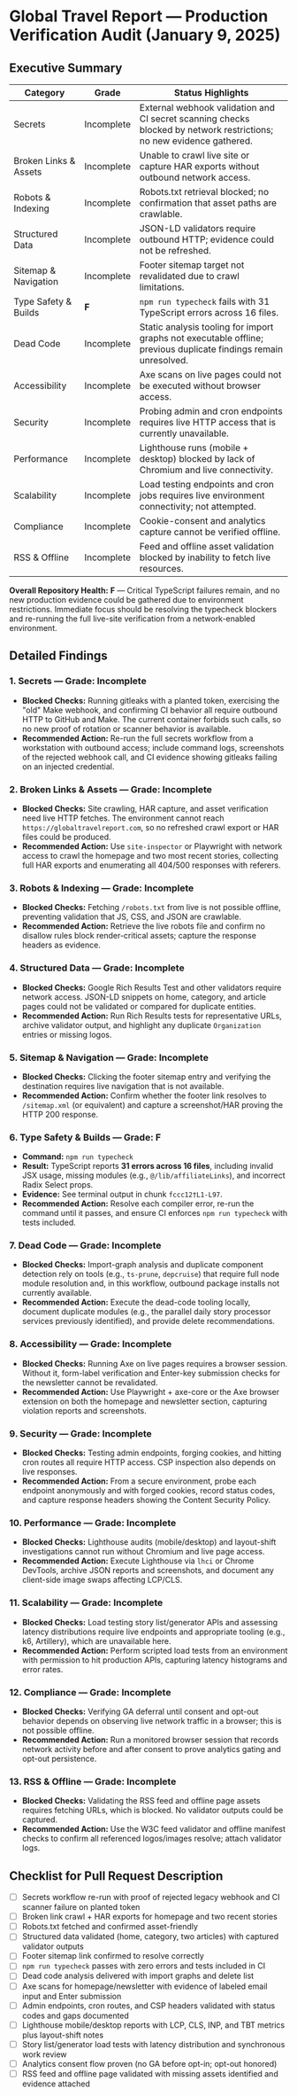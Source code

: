 # Global Travel Report — Production Verification Audit (January 9, 2025)

## Executive Summary

| Category | Grade | Status Highlights |
| --- | --- | --- |
| Secrets | Incomplete | External webhook validation and CI secret scanning checks blocked by network restrictions; no new evidence gathered. |
| Broken Links & Assets | Incomplete | Unable to crawl live site or capture HAR exports without outbound network access. |
| Robots & Indexing | Incomplete | Robots.txt retrieval blocked; no confirmation that asset paths are crawlable. |
| Structured Data | Incomplete | JSON-LD validators require outbound HTTP; evidence could not be refreshed. |
| Sitemap & Navigation | Incomplete | Footer sitemap target not revalidated due to crawl limitations. |
| Type Safety & Builds | **F** | `npm run typecheck` fails with 31 TypeScript errors across 16 files. |
| Dead Code | Incomplete | Static analysis tooling for import graphs not executable offline; previous duplicate findings remain unresolved. |
| Accessibility | Incomplete | Axe scans on live pages could not be executed without browser access. |
| Security | Incomplete | Probing admin and cron endpoints requires live HTTP access that is currently unavailable. |
| Performance | Incomplete | Lighthouse runs (mobile + desktop) blocked by lack of Chromium and live connectivity. |
| Scalability | Incomplete | Load testing endpoints and cron jobs requires live environment connectivity; not attempted. |
| Compliance | Incomplete | Cookie-consent and analytics capture cannot be verified offline. |
| RSS & Offline | Incomplete | Feed and offline asset validation blocked by inability to fetch live resources. |

**Overall Repository Health:** **F** — Critical TypeScript failures remain, and no new production evidence could be gathered due to environment restrictions. Immediate focus should be resolving the typecheck blockers and re-running the full live-site verification from a network-enabled environment.

## Detailed Findings

### 1. Secrets — Grade: Incomplete
- **Blocked Checks:** Running gitleaks with a planted token, exercising the "old" Make webhook, and confirming CI behavior all require outbound HTTP to GitHub and Make. The current container forbids such calls, so no new proof of rotation or scanner behavior is available.
- **Recommended Action:** Re-run the full secrets workflow from a workstation with outbound access; include command logs, screenshots of the rejected webhook call, and CI evidence showing gitleaks failing on an injected credential.

### 2. Broken Links & Assets — Grade: Incomplete
- **Blocked Checks:** Site crawling, HAR capture, and asset verification need live HTTP fetches. The environment cannot reach `https://globaltravelreport.com`, so no refreshed crawl export or HAR files could be produced.
- **Recommended Action:** Use `site-inspector` or Playwright with network access to crawl the homepage and two most recent stories, collecting full HAR exports and enumerating all 404/500 responses with referers.

### 3. Robots & Indexing — Grade: Incomplete
- **Blocked Checks:** Fetching `/robots.txt` from live is not possible offline, preventing validation that JS, CSS, and JSON are crawlable.
- **Recommended Action:** Retrieve the live robots file and confirm no disallow rules block render-critical assets; capture the response headers as evidence.

### 4. Structured Data — Grade: Incomplete
- **Blocked Checks:** Google Rich Results Test and other validators require network access. JSON-LD snippets on home, category, and article pages could not be validated or compared for duplicate entities.
- **Recommended Action:** Run Rich Results tests for representative URLs, archive validator output, and highlight any duplicate `Organization` entries or missing logos.

### 5. Sitemap & Navigation — Grade: Incomplete
- **Blocked Checks:** Clicking the footer sitemap entry and verifying the destination requires live navigation that is not available.
- **Recommended Action:** Confirm whether the footer link resolves to `/sitemap.xml` (or equivalent) and capture a screenshot/HAR proving the HTTP 200 response.

### 6. Type Safety & Builds — Grade: **F**
- **Command:** `npm run typecheck`
- **Result:** TypeScript reports **31 errors across 16 files**, including invalid JSX usage, missing modules (e.g., `@/lib/affiliateLinks`), and incorrect Radix Select props.
- **Evidence:** See terminal output in chunk `fccc12†L1-L97`.
- **Recommended Action:** Resolve each compiler error, re-run the command until it passes, and ensure CI enforces `npm run typecheck` with tests included.

### 7. Dead Code — Grade: Incomplete
- **Blocked Checks:** Import-graph analysis and duplicate component detection rely on tools (e.g., `ts-prune`, `depcruise`) that require full node module resolution and, in this workflow, outbound package installs not currently available.
- **Recommended Action:** Execute the dead-code tooling locally, document duplicate modules (e.g., the parallel daily story processor services previously identified), and provide delete recommendations.

### 8. Accessibility — Grade: Incomplete
- **Blocked Checks:** Running Axe on live pages requires a browser session. Without it, form-label verification and Enter-key submission checks for the newsletter cannot be revalidated.
- **Recommended Action:** Use Playwright + axe-core or the Axe browser extension on both the homepage and newsletter section, capturing violation reports and screenshots.

### 9. Security — Grade: Incomplete
- **Blocked Checks:** Testing admin endpoints, forging cookies, and hitting cron routes all require HTTP access. CSP inspection also depends on live responses.
- **Recommended Action:** From a secure environment, probe each endpoint anonymously and with forged cookies, record status codes, and capture response headers showing the Content Security Policy.

### 10. Performance — Grade: Incomplete
- **Blocked Checks:** Lighthouse audits (mobile/desktop) and layout-shift investigations cannot run without Chromium and live page access.
- **Recommended Action:** Execute Lighthouse via `lhci` or Chrome DevTools, archive JSON reports and screenshots, and document any client-side image swaps affecting LCP/CLS.

### 11. Scalability — Grade: Incomplete
- **Blocked Checks:** Load testing story list/generator APIs and assessing latency distributions require live endpoints and appropriate tooling (e.g., k6, Artillery), which are unavailable here.
- **Recommended Action:** Perform scripted load tests from an environment with permission to hit production APIs, capturing latency histograms and error rates.

### 12. Compliance — Grade: Incomplete
- **Blocked Checks:** Verifying GA deferral until consent and opt-out behavior depends on observing live network traffic in a browser; this is not possible offline.
- **Recommended Action:** Run a monitored browser session that records network activity before and after consent to prove analytics gating and opt-out persistence.

### 13. RSS & Offline — Grade: Incomplete
- **Blocked Checks:** Validating the RSS feed and offline page assets requires fetching URLs, which is blocked. No validator outputs could be captured.
- **Recommended Action:** Use the W3C feed validator and offline manifest checks to confirm all referenced logos/images resolve; attach validator logs.

## Checklist for Pull Request Description
- [ ] Secrets workflow re-run with proof of rejected legacy webhook and CI scanner failure on planted token
- [ ] Broken link crawl + HAR exports for homepage and two recent stories
- [ ] Robots.txt fetched and confirmed asset-friendly
- [ ] Structured data validated (home, category, two articles) with captured validator outputs
- [ ] Footer sitemap link confirmed to resolve correctly
- [ ] `npm run typecheck` passes with zero errors and tests included in CI
- [ ] Dead code analysis delivered with import graphs and delete list
- [ ] Axe scans for homepage/newsletter with evidence of labeled email input and Enter submission
- [ ] Admin endpoints, cron routes, and CSP headers validated with status codes and gaps documented
- [ ] Lighthouse mobile/desktop reports with LCP, CLS, INP, and TBT metrics plus layout-shift notes
- [ ] Story list/generator load tests with latency distribution and synchronous work review
- [ ] Analytics consent flow proven (no GA before opt-in; opt-out honored)
- [ ] RSS feed and offline page validated with missing assets identified and evidence attached